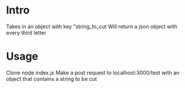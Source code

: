 # Intro
Takes in an object with key "string_to_cut
Will return a json object with every third letter

# Usage
Clone
node index.js
Make a post request to localhost:3000/test with an object that contains a string to be cut
